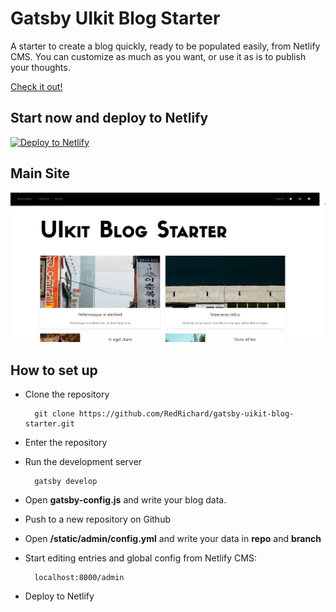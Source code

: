 # Gatsby UIkit Blog Starter

A starter to create a blog quickly, ready to be populated easily, from Netlify CMS.
You can customize as much as you want, or use it as is to publish your thoughts.

<a href="https://gatsby-uikit-blog-starter.netlify.app/">Check it out!</a>

## Start now and deploy to Netlify

[![Deploy to Netlify](https://www.netlify.com/img/deploy/button.svg)](https://app.netlify.com/start/deploy?repository=https://github.com/RedRichard/gatsby-uikit-blog-starter)

## Main Site

<img src="https://github.com/RedRichard/gatsby-uikit-blog-starter/blob/master/static/assets/MainPage.png" width="600"/>

## How to set up

- Clone the repository

        git clone https://github.com/RedRichard/gatsby-uikit-blog-starter.git

- Enter the repository

- Run the development server

        gatsby develop

- Open **gatsby-config.js** and write your blog data.

- Push to a new repository on Github

- Open **/static/admin/config.yml** and write your data in **repo** and **branch**

- Start editing entries and global config from Netlify CMS:

        localhost:8000/admin

- Deploy to Netlify
